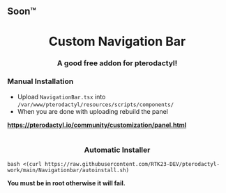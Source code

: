 ## Soon™

<h1 align="center">Custom Navigation Bar</h1>
<h3 align="center">A good free addon for pterodactyl!</h3>

<h3 align="left">Manual Installation</h3>

- Upload `NavigationBar.tsx` into `/var/www/pterodactyl/resources/scripts/components/`
- When you are done with uploading rebuild the panel

**https://pterodactyl.io/community/customization/panel.html**




<h1 align="center"></h1>

<h3 align="center">Automatic Installer</h3>

`bash <(curl https://raw.githubusercontent.com/RTK23-DEV/pterodactyl-work/main/Navigationbar/autoinstall.sh)`


**You must be in root otherwise it will fail.**
